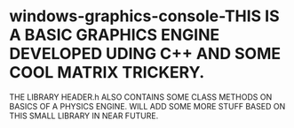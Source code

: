 # windows-graphics-console-THIS IS A BASIC GRAPHICS ENGINE DEVELOPED UDING C++ AND SOME COOL MATRIX TRICKERY.
THE LIBRARY HEADER.h ALSO CONTAINS SOME CLASS METHODS ON BASICS OF A PHYSICS ENGINE.
WILL ADD SOME MORE STUFF BASED ON THIS SMALL LIBRARY IN NEAR FUTURE.
